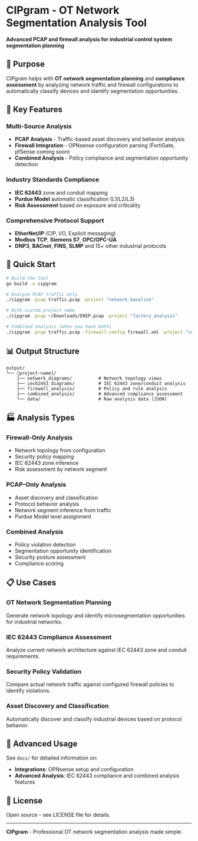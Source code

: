 # CIPgram - OT Network Segmentation Analysis Tool

**Advanced PCAP and firewall analysis for industrial control system segmentation planning**

## 🎯 Purpose
CIPgram helps with **OT network segmentation planning** and **compliance assessment** by analyzing network traffic and firewall configurations to automatically classify devices and identify segmentation opportunities.

## 🔧 Key Features

### **Multi-Source Analysis**
- **PCAP Analysis** - Traffic-based asset discovery and behavior analysis
- **Firewall Integration** - OPNsense configuration parsing (FortiGate, pfSense coming soon)
- **Combined Analysis** - Policy compliance and segmentation opportunity detection

### **Industry Standards Compliance**
- **IEC 62443** zone and conduit mapping
- **Purdue Model** automatic classification (L1/L2/L3)
- **Risk Assessment** based on exposure and criticality

### **Comprehensive Protocol Support**
- **EtherNet/IP** (CIP, I/O, Explicit messaging)
- **Modbus TCP**, **Siemens S7**, **OPC/OPC-UA**
- **DNP3**, **BACnet**, **FINS**, **SLMP** and 15+ other industrial protocols

## 🚀 Quick Start

```bash
# Build the tool
go build -o cipgram

# Analyze PCAP traffic only  
./cipgram -pcap traffic.pcap -project "network_baseline"

# With custom project name
./cipgram -pcap ~/Downloads/ENIP.pcap -project "factory_analysis"

# Combined analysis (when you have both)
./cipgram -pcap traffic.pcap -firewall-config firewall.xml -project "compliance_assessment"
```

## 📊 Output Structure

```
output/
└── [project-name]/
    ├── network_diagrams/          # Network topology views
    ├── iec62443_diagrams/         # IEC 62443 zone/conduit analysis
    ├── firewall_analysis/         # Policy and rule analysis
    ├── combined_analysis/         # Advanced compliance assessment
    └── data/                      # Raw analysis data (JSON)
```

## 🏭 Analysis Types

### **Firewall-Only Analysis**
- Network topology from configuration
- Security policy mapping
- IEC 62443 zone inference
- Risk assessment by network segment

### **PCAP-Only Analysis**  
- Asset discovery and classification
- Protocol behavior analysis
- Network segment inference from traffic
- Purdue Model level assignment

### **Combined Analysis**
- Policy violation detection
- Segmentation opportunity identification
- Security posture assessment
- Compliance scoring

## 📋 Use Cases

### **OT Network Segmentation Planning**
Generate network topology and identify microsegmentation opportunities for industrial networks.

### **IEC 62443 Compliance Assessment**
Analyze current network architecture against IEC 62443 zone and conduit requirements.

### **Security Policy Validation**
Compare actual network traffic against configured firewall policies to identify violations.

### **Asset Discovery and Classification**
Automatically discover and classify industrial devices based on protocol behavior.

## 🔧 Advanced Usage

See `docs/` for detailed information on:
- **Integrations**: OPNsense setup and configuration
- **Advanced Analysis**: IEC 62443 compliance and combined analysis features

## 📄 License

Open source - see LICENSE file for details.

---

**CIPgram** - Professional OT network segmentation analysis made simple.